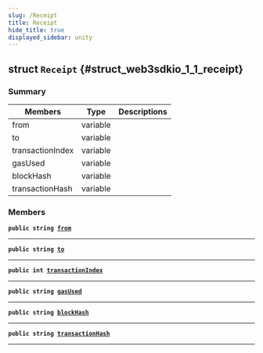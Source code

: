 ```yaml
---
slug: /Receipt
title: Receipt
hide_title: true
displayed_sidebar: unity
---
```


## struct `Receipt` {#struct_web3sdkio_1_1_receipt}

### Summary

| Members          | Type     | Descriptions |
| ---------------- | -------- | ------------ |
| from             | variable |              |
| to               | variable |              |
| transactionIndex | variable |              |
| gasUsed          | variable |              |
| blockHash        | variable |              |
| transactionHash  | variable |              |

### Members

**`public string `[`from`](#struct_web3sdkio_1_1_receipt_1acb33634282376b83cf8a0147d96769aa)**

---

**`public string `[`to`](#struct_web3sdkio_1_1_receipt_1a38c482d7143ae3e2abd114cbe0d2c8b3)**

---

**`public int `[`transactionIndex`](#struct_web3sdkio_1_1_receipt_1a26455f6c04de28258d790cc2db0102f3)**

---

**`public string `[`gasUsed`](#struct_web3sdkio_1_1_receipt_1afce7a069ca9769aff60591f071fd9db5)**

---

**`public string `[`blockHash`](#struct_web3sdkio_1_1_receipt_1a147d0d8b5e396e311ddd1249b3762f23)**

---

**`public string `[`transactionHash`](#struct_web3sdkio_1_1_receipt_1aab3d044a0e929c252238d6d2679dcce2)**

---
